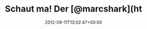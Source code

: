 ---
retweeted: false
source: <a href="http://itunes.apple.com/us/app/twitter/id409789998?mt=12" rel="nofollow">Twitter
  for Mac</a>
entities:
  hashtags: []
  symbols: []
  user_mentions:
  - name: Marc Böttler
    screen_name: marcshark
    indices:
    - '16'
    - '26'
    id_str: '15440623'
    id: '15440623'
  urls:
  - url: http://t.co/b33F9LXQ
    expanded_url: http://motionfruit.spreadshirt.de
    display_url: motionfruit.spreadshirt.de
    indices:
    - '49'
    - '69'
display_text_range:
- '0'
- '88'
favorite_count: '0'
id_str: '245507682402979840'
truncated: false
retweet_count: '0'
id: '245507682402979840'
possibly_sensitive: false
created_at: Tue Sep 11 13:02:47 +0000 2012
favorited: false
full_text: "Schaut ma! \nDer [@marcshark](https://twitter.com/marcshark) hat 'nen
  Nicki-Laden: \nMit Piepmatz drin."
lang: de
quote_url: http://motionfruit.spreadshirt.de
tags:
- pesos:twitter
date: '2012-09-11T13:02:47+00:00'
src: https://twitter.com/bascht/status/245507682402979840
original_url: https://twitter.com/bascht/status/245507682402979840
type: twitter_tweet
text: "Schaut ma! \nDer [@marcshark](https://twitter.com/marcshark) hat 'nen Nicki-Laden:
  \nMit Piepmatz drin."
title: "Schaut ma! \nDer [@marcshark](ht"

---